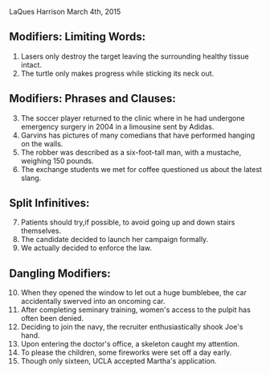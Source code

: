 LaQues Harrison
March 4th, 2015
## Modifiers: Limiting Words:

1. Lasers only destroy the target leaving the surrounding healthy tissue intact.
2. The turtle only makes progress while sticking its neck out.

## Modifiers: Phrases and Clauses:

3. The soccer player returned to the clinic where in he had undergone emergency surgery in 2004 in a limousine sent by Adidas.
4. Garvins has pictures of many comedians that have performed hanging on the walls. 
5. The robber was described as a six-foot-tall man, with a mustache, weighing 150 pounds.
6. The exchange students we met for coffee questioned us about the latest slang.

## Split Infinitives:

7. Patients should try,if possible, to avoid going up and down stairs themselves.
8. The candidate decided to launch her campaign formally.
9. We actually decided to enforce the law.

## Dangling Modifiers:

10. When they opened the window to let out a huge bumblebee, the car accidentally swerved into an oncoming car.
11. After completing seminary training, women's access to the pulpit has often been denied.
12. Deciding to join the navy, the recruiter enthusiastically shook Joe's hand.
13. Upon entering the doctor's office, a skeleton caught my attention.
14. To please the children, some fireworks were set off a day early.
15. Though only sixteen, UCLA accepted Martha's application.